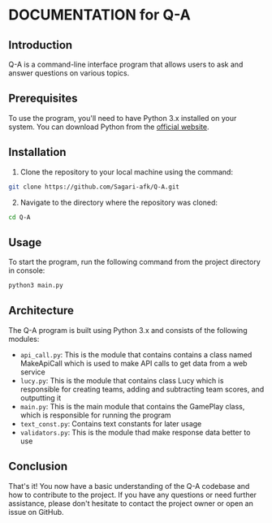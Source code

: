 # DOCUMENTATION for Q-A


## Introduction

Q-A is a command-line interface program that allows users to ask and answer questions on various topics.

## Prerequisites

To use the program, you'll need to have Python 3.x installed on your system. You can download Python from the [official website](https://www.python.org/downloads/).


## Installation

1. Clone the repository to your local machine using the command:

```bash
git clone https://github.com/Sagari-afk/Q-A.git
```

2. Navigate to the directory where the repository was cloned:

```bash
cd Q-A
```


## Usage

To start the program, run the following command from the project directory in console:
```bash
python3 main.py
```


## Architecture
The Q-A program is built using Python 3.x and consists of the following modules:

+ `api_call.py`: This is the module that contains contains a class named MakeApiCall which is used to make API calls to get data from a web service
+ `lucy.py`: This is the module that contains class Lucy which is responsible for creating teams, adding and subtracting team scores, and outputting it
+ `main.py`: This is the main module that contains the GamePlay class, which is responsible for running the program
+ `text_const.py`: Contains text constants for later usage
+ `validators.py`: This is the module thad make response data better to use


## Conclusion
That's it! You now have a basic understanding of the Q-A codebase and how to contribute to the project. If you have any questions or need further assistance, please don't hesitate to contact the project owner or open an issue on GitHub.
